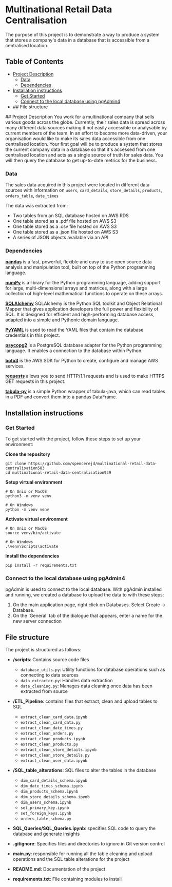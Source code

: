 # Multinational Retail Data Centralisation

The purpose of this project is to demonstrate a way to produce a system that stores a company's data in a database that is accessible from a centralised location.

## Table of Contents
- [Project Description](#project-description)
    - [Data](#data)
    - [Dependencies](#dependencies)
- [Installation instructions](#installation-instructions)
    - [Get Started](#get-started)
    - [Connect to the local database using pgAdmin4](#connect-to-the-local-database-using-pgadmin4)
- ## File structure


## Project Description
You work for a multinational company that sells various goods across the globe.
Currently, their sales data is spread across many different data sources making it not easily accessible or analysable by current members of the team.
In an effort to become more data-driven, your organisation would like to make its sales data accessible from one centralised location.
Your first goal will be to produce a system that stores the current company data in a database so that it's accessed from one centralised location and acts as a single source of truth for sales data.
You will then query the database to get up-to-date metrics for the business.

### Data
The sales data acquired in this project were located in different data sources with information on `users`, `card_details`, `store_details`, `products`, `orders_table`, `date_times`

The data was extracted from:
- Two tables from an SQL database hosted on AWS RDS
- One table stored as a .pdf file hosted on AWS S3
- One table stored as a .csv file hosted on AWS S3
- One table stored as a .json file hosted on AWS S3
- A series of JSON objects available via an API

### Dependencies
[**pandas**](https://pandas.pydata.org/) is a fast, powerful, flexible and easy to use open source data analysis and manipulation tool,
built on top of the Python programming language.

[**numPy**](https://numpy.org/) is a library for the Python programming language, adding support for large, multi-dimensional arrays and matrices, along with a large collection of high-level mathematical functions to operate on these arrays.

[**SQLAlchemy**](https://www.sqlalchemy.org/) SQLAlchemy is the Python SQL toolkit and Object Relational Mapper that gives application developers the full power and flexibility of SQL. It is designed for efficient and high-performing database access, adapted into a simple and Pythonic domain language.

[**PyYAML**](https://pypi.org/project/PyYAML/) is used to read the YAML files that contain the database credentials in this project.

[**psycopg2**](https://pypi.org/project/psycopg2/) is a PostgreSQL database adapter for the Python programming language. It enables a connection to the database within Python.

[**boto3**](https://boto3.amazonaws.com/v1/documentation/api/latest/index.html) is the AWS SDK for Python to create, configure and manage AWS services.

[**requests**](https://pypi.org/project/requests/) allows you to send HTTP/1.1 requests and is used to make HTTPS GET requests in this project.

[**tabula-py**](https://pypi.org/project/tabula-py/) is a simple Python wrapper of tabula-java, which can read tables in a PDF and convert them into a pandas DataFrame.

## Installation instructions

### Get Started
To get started with the project, follow these steps to set up your environment:

**Clone the repository**

```
git clone https://github.com/spencerejd/multinational-retail-data-centralisation583
cd multinational-retail-data-centralisation939
```

**Setup virtual environment**

```
# On Unix or MacOS
python3 -m venv venv

# On Windows
python -m venv venv
```

**Activate virtual environment**

```
# On Unix or MacOS
source venv/bin/activate

# On Windows
.\venv\Scripts\activate
```

**Install the dependencies**

```
pip install -r requirements.txt
```

### Connect to the local database using pgAdmin4
pgAdmin is used to connect to the local database. With pgAdmin installed and running, we created a database to upload the data to with these steps:

1. On the main application page, right click on Databases. Select Create -> Database.
2. On the 'General' tab of the dialogue that appears, enter a name for the new server connection

## File structure
The project is structured as follows:

- **/scripts**: Contains source code files
    - `database_utils.py`: Utility functions for database operations such as connecting to data sources
    - `data_extractor.py`: Handles data extraction
    - `data_cleaning.py`: Manages data cleaning once data has been extracted from source

- **/ETL_Pipeline**: contains files that extract, clean and upload tables to SQL
    - `extract_clean_card_data.ipynb`
    - `extract_clean_card_data.py`
    - `extract_clean_date_times.py`
    - `extract_clean_orders.py`
    - `extract_clean_products.ipynb`
    - `extract_clean_products.py`
    - `extract_clean_store_details.ipynb`
    - `extract_clean_store_details.py`
    - `extract_clean_user_data.ipynb`

- **/SQL_table_alterations**: SQL files to alter the tables in the database
    - `dim_card_details_schema.ipynb`
    - `dim_date_times_schema.ipynb`
    - `dim_products_schema.ipynb`
    - `dim_store_details_schema.ipynb`
    - `dim_users_schema.ipynb`
    - `set_primary_key.ipynb`
    - `set_foreign_keys.ipynb`
    - `orders_table_schema.py`

- **SQL_Queries/SQL_Queries.ipynb**: specifies SQL code to query the database and generate insights

- **.gitignore**: Specifies files and directories to ignore in Git version control

- **main.py**: responsible for running all the table cleaning and upload operations and the SQL table alterations for the project

- **README.md**: Documentation of the project

- **requirements.txt**: File containing modules to install
